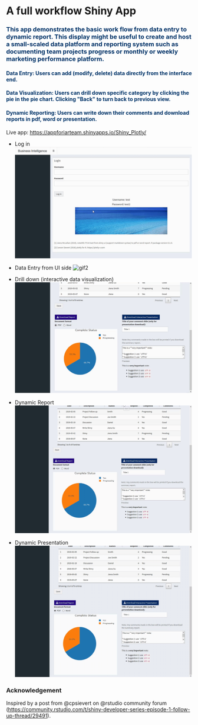 # A full workflow Shiny App
### <span style="color:#003368">**This app demonstrates the basic work flow from data entry to dynamic report. This display might be useful to create and host a small-scaled data platform and reporting system such as documenting team projects progress or monthly or weekly marketing performance platform.**</span>

#### <span style="color:#003368">Data Entry: Users can add (modify, delete) data directly from the interface end.</span> 
####  <span style="color:#003368">Data Visualization: Users can drill down specific category by clicking the pie in the pie chart. Clicking "Back" to turn back to previous view. </span>
####  <span style="color:#003368">Dynamic Reporting: Users can write down their comments and download reports in pdf, word or presentation. </span>

Live app: https://appforiarteam.shinyapps.io/Shiny_Plotly/ 

* Log in
![gif1](Login.gif)

* Data Entry from UI side
![gif2](Entry.gif)

* Drill down (interactive data visualization)
![gif3](Drill.gif)

* Dynamic Report
![gif4](Report.gif)

* Dynamic Presentation
![gif5](Presentation.gif)


### Acknowledgement

Inspired by a post from @cpsievert on @rstudio community forum (https://community.rstudio.com/t/shiny-developer-series-episode-1-follow-up-thread/29491). 

